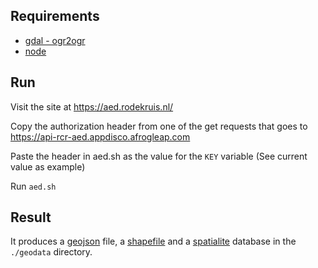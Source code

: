 
## Requirements

* [gdal - ogr2ogr](http://trac.osgeo.org/gdal/wiki/DownloadingGdalBinaries) 
* [node](https://nodejs.org/en/)

## Run

Visit the site at https://aed.rodekruis.nl/

Copy the authorization header from one of the get requests that goes to https://api-rcr-aed.appdisco.afrogleap.com

Paste the header in aed.sh as the value for the `KEY` variable (See current value as example)

Run `aed.sh`

## Result

It produces a [geojson](http://geojson.org/) file, a [shapefile](https://en.wikipedia.org/wiki/Shapefile) and a [spatialite](https://en.wikipedia.org/wiki/SpatiaLite) database in the `./geodata` directory.
